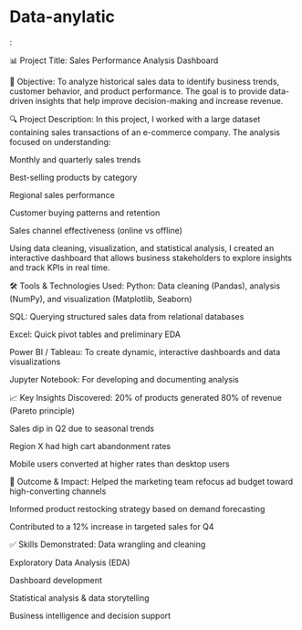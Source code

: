 # Data-anylatic
:

📊 Project Title:
Sales Performance Analysis Dashboard

🧠 Objective:
To analyze historical sales data to identify business trends, customer behavior, and product performance. The goal is to provide data-driven insights that help improve decision-making and increase revenue.

🔍 Project Description:
In this project, I worked with a large dataset containing sales transactions of an e-commerce company. The analysis focused on understanding:

Monthly and quarterly sales trends

Best-selling products by category

Regional sales performance

Customer buying patterns and retention

Sales channel effectiveness (online vs offline)

Using data cleaning, visualization, and statistical analysis, I created an interactive dashboard that allows business stakeholders to explore insights and track KPIs in real time.

🛠️ Tools & Technologies Used:
Python: Data cleaning (Pandas), analysis (NumPy), and visualization (Matplotlib, Seaborn)

SQL: Querying structured sales data from relational databases

Excel: Quick pivot tables and preliminary EDA

Power BI / Tableau: To create dynamic, interactive dashboards and data visualizations

Jupyter Notebook: For developing and documenting analysis

📈 Key Insights Discovered:
20% of products generated 80% of revenue (Pareto principle)

Sales dip in Q2 due to seasonal trends

Region X had high cart abandonment rates

Mobile users converted at higher rates than desktop users

🎯 Outcome & Impact:
Helped the marketing team refocus ad budget toward high-converting channels

Informed product restocking strategy based on demand forecasting

Contributed to a 12% increase in targeted sales for Q4

✅ Skills Demonstrated:
Data wrangling and cleaning

Exploratory Data Analysis (EDA)

Dashboard development

Statistical analysis & data storytelling

Business intelligence and decision support

